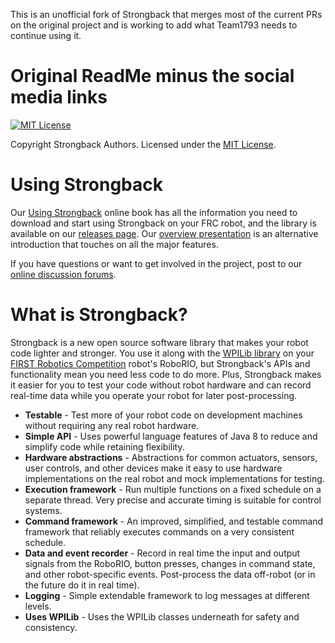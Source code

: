 
This is an unofficial fork of Strongback that merges most of the current PRs on the original project and is working to add what Team1793 needs to continue using it.  




# Original ReadMe minus the social media links

[![MIT License](https://img.shields.io/badge/License-MIT-green.svg)](https://github.com/strongback/strongback-cli/blob/master/LICENSE.txt)

Copyright Strongback Authors. Licensed under the [MIT License](https://github.com/strongback/strongback-java/blob/master/LICENSE.txt).

# Using Strongback

Our [Using Strongback](https://www.gitbook.com/book/strongback/using-strongback/) online book has all the information you need to download and start using Strongback on your FRC robot, and the library is available on our [releases page](https://github.com/strongback/strongback-java/releases). Our [overview presentation](http://slides.com/strongback/using-strongback/#/) is an alternative introduction that touches on all the major features.

If you have questions or want to get involved in the project, post to our [online discussion forums](https://github.com/strongback/strongback-java/wiki/Community).

# What is Strongback?

Strongback is a new open source software library that makes your robot code lighter and stronger. You use it along with the [WPILib library](https://wpilib.screenstepslive.com/s/4485/m/13809) on your [FIRST Robotics Competition](http://www.usfirst.org/roboticsprograms/frc) robot's RoboRIO, but Strongback's APIs and functionality mean you need less code to do more. Plus, Strongback makes it easier for you to test your code without robot hardware and can record real-time data while you operate your robot for later post-processing.

* **Testable** - Test more of your robot code on development machines without requiring any real robot hardware.
* **Simple API** - Uses powerful language features of Java 8 to reduce and simplify code while retaining flexibility.
* **Hardware abstractions** - Abstractions for common actuators, sensors, user controls, and other devices make it easy to use hardware implementations on the real robot and mock implementations for testing.
* **Execution framework** - Run multiple functions on a fixed schedule on a separate thread. Very precise and accurate timing is suitable for control systems.
* **Command framework** - An improved, simplified, and testable command framework that reliably executes commands on a very consistent schedule.
* **Data and event recorder** - Record in real time the input and output signals from the RoboRIO, button presses, changes in command state, and other robot-specific events. Post-process the data off-robot (or in the future do it in real time).
* **Logging** - Simple extendable framework to log messages at different levels.
* **Uses WPILib** - Uses the WPILib classes underneath for safety and consistency.

